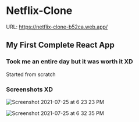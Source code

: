 # Netflix-Clone
URL: https://netflix-clone-b52ca.web.app/
## My First Complete React App
### Took me an entire day but it was worth it XD
Started from scratch

### Screenshots XD
![Screenshot 2021-07-25 at 6 23 23 PM](https://user-images.githubusercontent.com/65460239/126899677-5c3abe0d-72c3-4c41-96a5-4b3edb8f1b24.png)


![Screenshot 2021-07-25 at 6 32 35 PM](https://user-images.githubusercontent.com/65460239/126900018-853202d6-ac50-49e7-a5fb-c9b7b3a24b5f.png)
